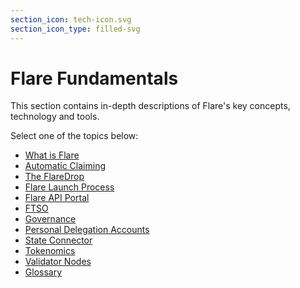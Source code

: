 ```yaml
---
section_icon: tech-icon.svg
section_icon_type: filled-svg
---
```


# Flare Fundamentals

This section contains in-depth descriptions of Flare's key concepts, technology and tools.

Select one of the topics below:

* [What is Flare](./flare.md)
* [Automatic Claiming](./automatic-claiming.md)
* [The FlareDrop](./the-flaredrop.md)
* [Flare Launch Process](./flare-launch-process.md)
* [Flare API Portal](./api-portal.md)
* [FTSO](./ftso.md)
* [Governance](./governance.md)
* [Personal Delegation Accounts](./personal-delegation-account.md)
* [State Connector](./state-connector.md)
* [Tokenomics](./tokenomics.md)
* [Validator Nodes](./validators.md)
* [Glossary](./glossary.md)
